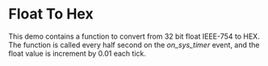 # Float To Hex

This demo contains a function to convert from 32 bit float IEEE-754 to HEX. The function is called every half second on the *on_sys_timer* event, and the float value is increment by 0.01 each tick.